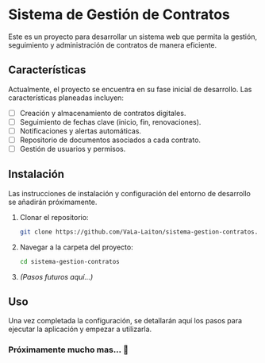 # Sistema de Gestión de Contratos

Este es un proyecto para desarrollar un sistema web que permita la gestión, seguimiento y administración de contratos de manera eficiente.

## Características

Actualmente, el proyecto se encuentra en su fase inicial de desarrollo. Las características planeadas incluyen:

* [ ] Creación y almacenamiento de contratos digitales.
* [ ] Seguimiento de fechas clave (inicio, fin, renovaciones).
* [ ] Notificaciones y alertas automáticas.
* [ ] Repositorio de documentos asociados a cada contrato.
* [ ] Gestión de usuarios y permisos.

## Instalación

Las instrucciones de instalación y configuración del entorno de desarrollo se añadirán próximamente.

1.  Clonar el repositorio:
    ```bash
    git clone https://github.com/VaLa-Laiton/sistema-gestion-contratos.git
    ```
2.  Navegar a la carpeta del proyecto:
    ```bash
    cd sistema-gestion-contratos
    ```
3.  *(Pasos futuros aquí...)*

## Uso

Una vez completada la configuración, se detallarán aquí los pasos para ejecutar la aplicación y empezar a utilizarla.

### Próximamente mucho mas... 🥳
